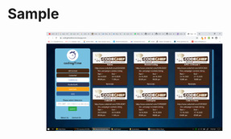 # Sample
<p align="center">
  <img src="https://github.com/nit1999/CodingTime/blob/master/demo1.png" width="350">
</p>
